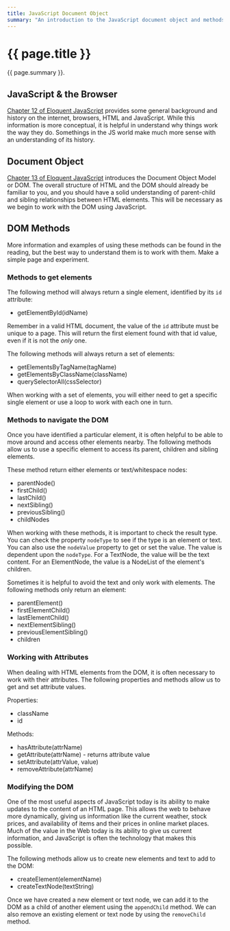 ```yaml
---
title: JavaScript Document Object
summary: "An introduction to the JavaScript document object and methods for working with the DOM."
---
```


# {{ page.title }}
{{ page.summary }}.

## JavaScript & the Browser
[Chapter 12 of Eloquent JavaScript](http://eloquentjavascript.net/12_browser.html) provides some general background and history on the internet, browsers, HTML and JavaScript.  While this information is more conceptual, it is helpful in understand why things work the way they do. Somethings in the JS world make much more sense with an understanding of its history.


## Document Object
[Chapter 13 of Eloquent JavaScript](http://eloquentjavascript.net/12_browser.html) introduces the Document Object Model or DOM. The overall structure of HTML and the DOM should already be familiar to you, and you should have a solid understanding of parent-child and sibling relationships between HTML elements. This will be necessary as we begin to work with the DOM using JavaScript.

## DOM Methods
More information and examples of using these methods can be found in the reading, but the best way to understand them is to work with them.  Make a simple page and experiment.

### Methods to get elements
The following method will always return a single element, identified by its `id` attribute:

- getElementById(idName)

Remember in a valid HTML document, the value of the `id` attribute must be unique to a page. This will return the first element found with that id value, even if it is not the *only* one.

The following methods will always return a set of elements:

- getElementsByTagName(tagName)
- getElementsByClassName(className)
- querySelectorAll(cssSelector)

When working with a set of elements, you will either need to get a specific single element or use a loop to work with each one in turn.

### Methods to navigate the DOM
Once you have identified a particular element, it is often helpful to be able to move around and access other elements nearby.  The following methods allow us to use a specific element to access its parent, children and sibling elements.

These method return either elements or text/whitespace nodes:

- parentNode()
- firstChild()
- lastChild()
- nextSibling()
- previousSibling()
- childNodes

When working with these methods, it is important to check the result type. You can check the property `nodeType` to see if the type is an element or text.  You can also use the `nodeValue` property to get or set the value. The value is dependent upon the `nodeType`. For a TextNode, the value will be the text content.  For an ElementNode, the value is a NodeList of the element's children.

Sometimes it is helpful to avoid the text and only work with elements. The following methods only return an element:

- parentElement()
- firstElementChild()
- lastElementChild()
- nextElementSibling()
- previousElementSibling()
- children

### Working with Attributes
When dealing with HTML elements from the DOM, it is often necessary to work with their attributes.  The following properties and methods allow us to get and set attribute values.

Properties:

- className
- id

Methods:

- hasAttribute(attrName)
- getAttribute(attrName) - returns attribute value
- setAttribute(attrValue, value)
- removeAttribute(attrName)

### Modifying the DOM
One of the most useful aspects of JavaScript today is its ability to make updates to the content of an HTML page. This allows the web to behave more dynamically, giving us information like the current weather, stock prices, and availability of items and their prices in online market places. Much of the value in the Web today is its ability to give us current information, and JavaScript is often the technology that makes this possible.

The following methods allow us to create new elements and text to add to the DOM:

- createElement(elementName)
- createTextNode(textString)

Once we have created a new element or text node, we can add it to the DOM as a child of another element using the `appendChild` method. We can also remove an existing element or text node by using the `removeChild` method.
